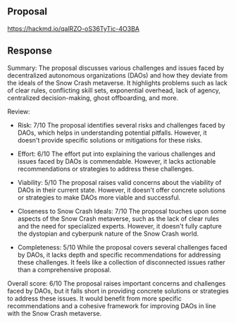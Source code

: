 ## Proposal

https://hackmd.io/qalRZO-oS36TyTic-4O3BA

## Response

Summary:
The proposal discusses various challenges and issues faced by decentralized autonomous organizations (DAOs) and how they deviate from the ideals of the Snow Crash metaverse. It highlights problems such as lack of clear rules, conflicting skill sets, exponential overhead, lack of agency, centralized decision-making, ghost offboarding, and more.

Review:

- Risk: 7/10
The proposal identifies several risks and challenges faced by DAOs, which helps in understanding potential pitfalls. However, it doesn't provide specific solutions or mitigations for these risks.

- Effort: 6/10
The effort put into explaining the various challenges and issues faced by DAOs is commendable. However, it lacks actionable recommendations or strategies to address these challenges.

- Viability: 5/10
The proposal raises valid concerns about the viability of DAOs in their current state. However, it doesn't offer concrete solutions or strategies to make DAOs more viable and successful.

- Closeness to Snow Crash Ideals: 7/10
The proposal touches upon some aspects of the Snow Crash metaverse, such as the lack of clear rules and the need for specialized experts. However, it doesn't fully capture the dystopian and cyberpunk nature of the Snow Crash world.

- Completeness: 5/10
While the proposal covers several challenges faced by DAOs, it lacks depth and specific recommendations for addressing these challenges. It feels like a collection of disconnected issues rather than a comprehensive proposal.

Overall score: 6/10
The proposal raises important concerns and challenges faced by DAOs, but it falls short in providing concrete solutions or strategies to address these issues. It would benefit from more specific recommendations and a cohesive framework for improving DAOs in line with the Snow Crash metaverse.
